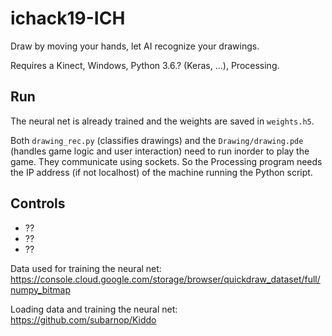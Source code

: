 # ichack19-ICH

Draw by moving your hands, let AI recognize your drawings. 

Requires a Kinect, Windows, Python 3.6.? (Keras, ...), Processing.

## Run 
The neural net is already trained and the weights are saved in ```weights.h5```.

Both ``` drawing_rec.py ``` (classifies drawings) and the ```Drawing/drawing.pde``` (handles game logic and user interaction) need to run inorder to play the game. They communicate using sockets. So the Processing program needs the IP address (if not localhost) of the machine running the Python script. 

## Controls
- ??
- ??
- ??

Data used for training the neural net: https://console.cloud.google.com/storage/browser/quickdraw_dataset/full/numpy_bitmap 

Loading data and training the neural net: https://github.com/subarnop/Kiddo
